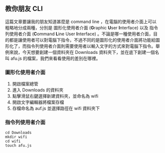 ## 教你朋友 CLI 
這篇文章要讓我的朋友知道甚麼是 command line ，在電腦的使用者介面上可以粗略地分成兩種，分別是 圖形化使用者介面 (**G**raphic **U**ser **I**nterface) 以及 指令列使用者介面 (**C**ommand **L**ine User **I**nterface) 。不論是哪一種使用者介面，目的都是讓使用者可以對電腦下指令，不過不同的是圖形化的使用者介面將功能給圖形化了，而指令列使用者介面則需要使用者以輸入文字的方式來對電腦下指令。舉例來說，今天想要創建一個資料夾在 Downloads 資料夾下，並在底下創建一個名叫 afu.js 的檔案，我們來看看使用的差別在哪裡。

### 圖形化使用者介面
1. 開啟檔案總管
2. 進入 Downloads 的資料夾
3. 點擊滑鼠右鍵選擇新建資料夾，並命名為 wifi
4. 開啟文字編輯器將檔案存檔
5. 存檔命名為 auf.js 並選擇路徑在 wifi 資料夾下

### 指令列使用者介面
```
cd Downloads
mkdir wifi
cd wifi 
touch afu.js
```
